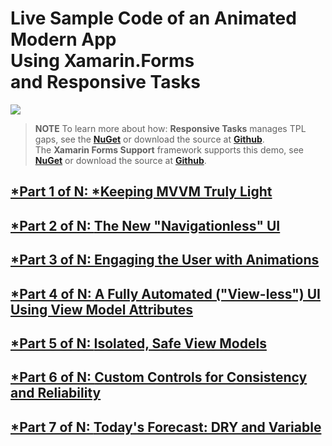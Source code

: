 
# Live Sample Code of an Animated Modern App </br> Using Xamarin.Forms </br> and Responsive Tasks

![](https://gitlab.com/marcusts1/nugetimages/-/raw/master/Modern_App_Demo_Master_FINAL.gif)

>**NOTE** To learn more about how:
>**Responsive Tasks** manages TPL gaps, see the **[NuGet](https://www.nuget.org/packages/Com.MarcusTS.ResponsiveTasks)** or download the source at **[Github](https://github.com/marcusts/Com.MarcusTS.ResponsiveTasks)**.  
>The **Xamarin Forms Support** framework supports this demo, see **[NuGet](https://www.nuget.org/packages/Com.MarcusTS.ResponsiveTasks.XamFormsSupport)** or download the source at **[Github](https://github.com/marcusts/Com.MarcusTS.ResponsiveTasks.XamFormsSupport)**.  

## [*Part 1 of N: ***Keeping MVVM Truly Light**](https://github.com/marcusts/Com.MarcusTS.ModernAppDemo/blob/main/ModernAppDemo/docs/ModernAppDemo_1.md)
## [*Part 2 of N: **The New "Navigationless" UI**](https://github.com/marcusts/Com.MarcusTS.ModernAppDemo/blob/main/ModernAppDemo/docs/ModernAppDemo_2.md)
## [*Part 3 of N: **Engaging the User with Animations**](https://github.com/marcusts/Com.MarcusTS.ModernAppDemo/blob/main/ModernAppDemo/docs/ModernAppDemo_3.md)
## [*Part 4 of N: **A Fully Automated ("View-less") UI Using View Model Attributes**](https://github.com/marcusts/Com.MarcusTS.ModernAppDemo/blob/main/ModernAppDemo/docs/ModernAppDemo_4.md)
## [*Part 5 of N: **Isolated, Safe View Models**](https://github.com/marcusts/Com.MarcusTS.ModernAppDemo/blob/main/ModernAppDemo/docs/ModernAppDemo_5.md)
## [*Part 6 of N: **Custom Controls for Consistency and Reliability**](https://github.com/marcusts/Com.MarcusTS.ModernAppDemo/blob/main/ModernAppDemo/docs/ModernAppDemo_6.md)
## [*Part 7 of N: **Today's Forecast: DRY and Variable**](https://github.com/marcusts/Com.MarcusTS.ModernAppDemo/blob/main/ModernAppDemo/docs/ModernAppDemo_7.md)
